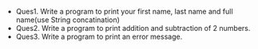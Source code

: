 - Ques1. Write a program to print your first name, last name and full name(use String concatination)
- Ques2. Write a program to print addition and subtraction of 2 numbers.
- Ques3. Write a program to print an error message.
